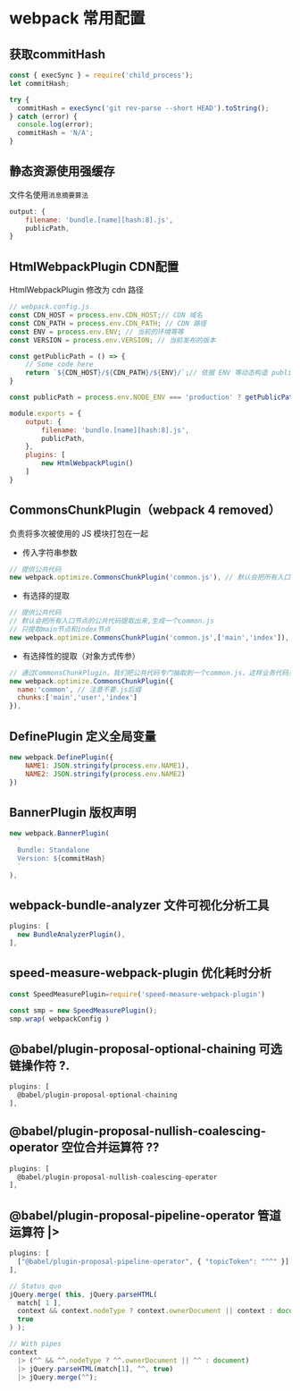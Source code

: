 # webpack 常用配置

## 获取commitHash

```js
const { execSync } = require('child_process');
let commitHash;

try {
  commitHash = execSync('git rev-parse --short HEAD').toString();
} catch (error) {
  console.log(error);
  commitHash = 'N/A';
}
```

## 静态资源使用强缓存

文件名使用`消息摘要算法`

```js
output: {
    filename: 'bundle.[name][hash:8].js',
    publicPath,
}
```

## HtmlWebpackPlugin CDN配置

HtmlWebpackPlugin 修改为 cdn 路径

```js
// webpack.config.js
const CDN_HOST = process.env.CDN_HOST;// CDN 域名
const CDN_PATH = process.env.CDN_PATH; // CDN 路径
const ENV = process.env.ENV; // 当前的环境等等
const VERSION = process.env.VERSION; // 当前发布的版本

const getPublicPath = () => {
    // Some code here
    return `${CDN_HOST}/${CDN_PATH}/${ENV}/`;// 依据 ENV 等动态构造 publicPath
}

const publicPath = process.env.NODE_ENV === 'production' ? getPublicPath() : '.';

module.exports = {
    output: {
        filename: 'bundle.[name][hash:8].js',
        publicPath,
    },
    plugins: [
        new HtmlWebpackPlugin()
    ]
}
```

## CommonsChunkPlugin（webpack 4 removed）

负责将多次被使用的 JS 模块打包在一起

- 传入字符串参数

```js
// 提供公共代码
new webpack.optimize.CommonsChunkPlugin('common.js'), // 默认会把所有入口节点的公共代码提取出来,生成一个common.js
```

- 有选择的提取

```js
// 提供公共代码
// 默认会把所有入口节点的公共代码提取出来,生成一个common.js
// 只提取main节点和index节点
new webpack.optimize.CommonsChunkPlugin('common.js',['main','index']),
```

- 有选择性的提取（对象方式传参）

```js
// 通过CommonsChunkPlugin，我们把公共代码专门抽取到一个common.js，这样业务代码只在index.js，main.js，user.js
new webpack.optimize.CommonsChunkPlugin({
  name:'common', // 注意不要.js后缀
  chunks:['main','user','index']
}),
```

## DefinePlugin 定义全局变量

```js
new webpack.DefinePlugin({
    NAME1: JSON.stringify(process.env.NAME1),
    NAME2: JSON.stringify(process.env.NAME2)
})
```

## BannerPlugin 版权声明

```js
new webpack.BannerPlugin(
  `
  Bundle: Standalone
  Version: ${commitHash}
  `
),
```

## webpack-bundle-analyzer 文件可视化分析工具

```js
plugins: [
  new BundleAnalyzerPlugin(),
],
```

## speed-measure-webpack-plugin 优化耗时分析

```js
const SpeedMeasurePlugin=require('speed-measure-webpack-plugin')

const smp = new SpeedMeasurePlugin();
smp.wrap( webpackConfig )
```

## @babel/plugin-proposal-optional-chaining 可选链操作符 ?.

```js
plugins: [
  @babel/plugin-proposal-optional-chaining
],
```

## @babel/plugin-proposal-nullish-coalescing-operator 空位合并运算符 ??

```js
plugins: [
  @babel/plugin-proposal-nullish-coalescing-operator
],
```

## @babel/plugin-proposal-pipeline-operator 管道运算符 |>

```js
plugins: [
  ["@babel/plugin-proposal-pipeline-operator", { "topicToken": "^^" }]
],

// Status quo
jQuery.merge( this, jQuery.parseHTML(
  match[ 1 ],
  context && context.nodeType ? context.ownerDocument || context : document,
  true
) );

// With pipes
context
  |> (^^ && ^^.nodeType ? ^^.ownerDocument || ^^ : document)
  |> jQuery.parseHTML(match[1], ^^, true)
  |> jQuery.merge(^^);
```
